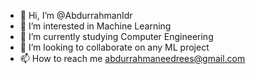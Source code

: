- 👋 Hi, I’m @AbdurrahmanIdr
- 👀 I’m interested in Machine Learning
- 🌱 I’m currently studying Computer Engineering
- 💞️ I’m looking to collaborate on any ML project 
- 📫 How to reach me abdurrahmaneedrees@gmail.com

<!---
AbdurrahmanIdr/AbdurrahmanIdr is a ✨ special ✨ repository because its `README.md` (this file) appears on your GitHub profile.
You can click the Preview link to take a look at your changes.
--->
